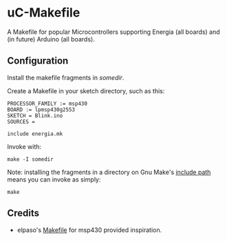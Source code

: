 uC-Makefile
===========

A Makefile for popular Microcontrollers supporting Energia (all boards) 
and (in future) Arduino (all boards).

Configuration
-------------
Install the makefile fragments in _somedir_.

Create a Makefile in your sketch directory, such as this:

	PROCESSOR_FAMILY := msp430
	BOARD := lpmsp430g2553
	SKETCH = Blink.ino
	SOURCES = 

	include energia.mk

Invoke with:

	make -I somedir	

Note: installing the fragments in a directory on Gnu Make's [include 
path](https://www.gnu.org/software/make/manual/html_node/Include.html)
means you can invoke as simply:

	make

Credits
-------

- elpaso's [Makefile](https://github.com/elpaso/energia-makefile) for 
  msp430 provided inspiration.
